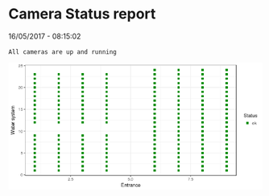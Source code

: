 Camera Status report
================
16/05/2017 - 08:15:02

    All cameras are up and running

![](camreport_files/figure-markdown_github/unnamed-chunk-2-1.png)
